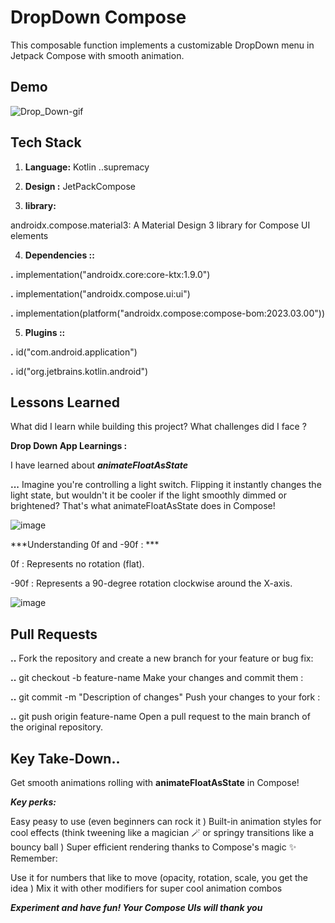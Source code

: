
#  DropDown  **Compose**

This composable function implements a customizable DropDown menu in Jetpack Compose with smooth animation.
## Demo



![Drop_Down-gif](https://github.com/Kota-Kun22/Animated_DropDown/assets/68362699/a2ecf986-4f1a-42ef-9097-6b1cbe2b11fa)


## Tech Stack

1. **Language:** Kotlin ..supremacy

2. **Design :** JetPackCompose

3. **library:** 

androidx.compose.material3: A Material Design 3 library for Compose UI elements


4. **Dependencies ::**

**.**  implementation("androidx.core:core-ktx:1.9.0")

**.**  implementation("androidx.compose.ui:ui")

**.**  implementation(platform("androidx.compose:compose-bom:2023.03.00"))


5. **Plugins ::**

**.**  id("com.android.application")

**.**  id("org.jetbrains.kotlin.android")





## Lessons Learned

What did I learn while building this project? What challenges did I face ?

**Drop Down  App Learnings :**

I have learned about ***animateFloatAsState***

**...**  Imagine you're controlling a light switch. Flipping it instantly changes the light state, but wouldn't it be cooler if the light smoothly dimmed or brightened? That's what animateFloatAsState does in Compose!

![image](https://github.com/Kota-Kun22/Animated_DropDown/assets/68362699/a5d55e61-3583-43fa-9396-623a75f6cef0)


***Understanding 0f and -90f : ***

0f : Represents no rotation (flat).

-90f : Represents a 90-degree rotation clockwise around the X-axis.

![image](https://github.com/Kota-Kun22/Animated_DropDown/assets/68362699/9681b8c8-653b-4ce1-a25f-e30214277659)

## Pull Requests

**..** Fork the repository and create a new branch for your feature or bug fix:

**..** git checkout -b  feature-name Make your changes and commit them :

**..** git commit -m  "Description of changes" Push your changes to your fork :

**..** git push origin feature-name Open a pull request to the main branch of the original repository.
## Key Take-Down..

Get smooth animations rolling with **animateFloatAsState** in Compose!

***Key perks:***

Easy peasy to use (even beginners can rock it )
Built-in animation styles for cool effects (think tweening like a magician 🪄 or springy transitions like a bouncy ball )
Super efficient rendering thanks to Compose's magic ✨
Remember:

Use it for numbers that like to move (opacity, rotation, scale, you get the idea )
Mix it with other modifiers for super cool animation combos


***Experiment and have fun! Your Compose UIs will thank you***
